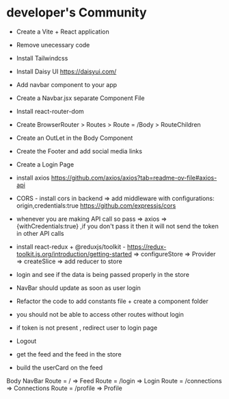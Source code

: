 # developer's Community

- Create a Vite + React application
- Remove unecessary code
- Install Tailwindcss
- Install Daisy UI
     https://daisyui.com/
- Add navbar component to your app
- Create a Navbar.jsx separate Component File
- Install react-router-dom
- Create BrowserRouter > Routes > Route = /Body > RouteChildren
- Create an OutLet in the Body Component
- Create the Footer and add social media links
- Create a Login Page
- install axios
   https://github.com/axios/axios?tab=readme-ov-file#axios-api
- CORS - install cors in backend => add middleware with configurations: origin,credentials:true
     https://github.com/expressjs/cors
- whenever you are making API call so pass => axios => {withCredentials:true} ,if you don't pass it then it will not send the token in other API calls

- install react-redux + @reduxjs/toolkit - https://redux-toolkit.js.org/introduction/getting-started => configureStore => Provider => createSlice => add reducer to store

- login and see if the data is being passed properly in the store
- NavBar should update as soon as user login
- Refactor the code to add constants file + create a component folder
- you should not be able to access other routes without login
- if token is not present , redirect user to login page
- Logout
- get the feed and the feed in the store
- build the userCard on the feed





Body
   NavBar
   Route = /  => Feed
   Route = /login => Login
   Route = /connections => Connections
   Route = /profile => Profile